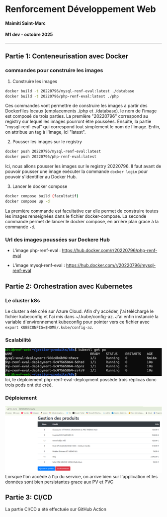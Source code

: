 # Renforcement Développement Web

#### Maimiti Saint-Marc
#### M1 dev - octobre 2025
---

## Partie 1: Conteneurisation avec Docker
### commandes pour construire les images

1) Construire les images

```bash
docker build -t 20220796/mysql-renf-eval:latest ./database
docker build -t 20220796/php-renf-eval:latest ./php
```

Ces commandes vont permettre de construire les images à partir des Dockerfiles locaux (emplacements ./php et ./database). le nom de l'image est composé de trois parties. La première "20220796" correspond au registry sur lequel les images pourront être poussées. Ensuite, la partie "mysql-renf-eval" qui correspond tout simplement le nom de l'image. Enfin, on attribue un tag à l'image, ici "latest".

2) Pousser les images sur le registry

```bash
docker push 20220796/mysql-renf-eval:latest
docker push 20220796/php-renf-eval:latest
```

Ici, nous allons pousser les images sur le registry 20220796. Il faut avant de pouvoir pousser une image exécuter la commande `docker login` pour pouvoir s'identifier au Docker Hub.

3) Lancer le docker compose

```bash
docker compose build (facultatif)
docker compose up -d
```

La première commande est facultative car elle permet de construire toutes les images renseignées dans le fichier docker-compose. La seconde commande permet de lancer le docker compose, en arrière plan grace à la commande `-d`.


### Url des images poussées sur Dockere Hub
- L'image php-renf-eval : https://hub.docker.com/r/20220796/php-renf-eval

- L'image mysql-renf-eval : https://hub.docker.com/r/20220796/mysql-renf-eval

## Partie 2: Orchestration avec Kubernetes

### Le cluster k8s
Le cluster a été créé sur Azure Cloud. Afin d'y accéder, j'ai téléchargé le fichier kubeconfig et l'ai mis dans ~/.kube/config-az. J'ai enfin instancié la variable d'environnement kubeconfig pour pointer vers ce fichier avec
`export KUBECONFIG=$HOME/.kube/config-az`.

### Scalabilité
![alt text](scalability.png)
Ici, le déploiement php-renf-eval-deployment possède trois réplicas donc trois pods ont été créé.

### Déploiement
![alt text](deployed.png)
Lorsque l'on accède à l'ip du service, on arrive bien sur l'application et les données sont bien persistantes grace aux PV et PVC

## Partie 3: CI/CD

La partie CI/CD a été effectuée sur GitHub Action
